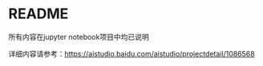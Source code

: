 # README



所有内容在jupyter notebook项目中均已说明

详细内容请参考：https://aistudio.baidu.com/aistudio/projectdetail/1086568